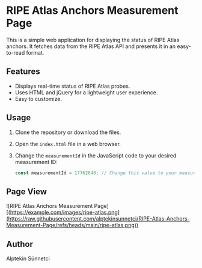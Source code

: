 # RIPE Atlas Anchors Measurement Page

This is a simple web application for displaying the status of RIPE Atlas anchors. It fetches data from the RIPE Atlas API and presents it in an easy-to-read format.

## Features

- Displays real-time status of RIPE Atlas probes.
- Uses HTML and jQuery for a lightweight user experience.
- Easy to customize.

## Usage

1. Clone the repository or download the files.
2. Open the `index.html` file in a web browser.
3. Change the `measurementId` in the JavaScript code to your desired measurement ID:

   ```javascript
   const measurementId = 17762848; // Change this value to your measurement ID


## Page View


![RIPE Atlas Anchors Measurement Page][(https://example.com/images/ripe-atlas.png](https://raw.githubusercontent.com/alptekinsunnetci/RIPE-Atlas-Anchors-Measurement-Page/refs/heads/main/ripe-atlas.png))


## Author
Alptekin Sünnetci

